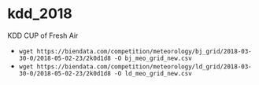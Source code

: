 # kdd_2018
KDD CUP of Fresh Air
* `wget https://biendata.com/competition/meteorology/bj_grid/2018-03-30-0/2018-05-02-23/2k0d1d8 -O bj_meo_grid_new.csv`
* `wget https://biendata.com/competition/meteorology/ld_grid/2018-03-30-0/2018-05-02-23/2k0d1d8 -O ld_meo_grid_new.csv`
